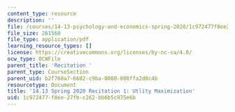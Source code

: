 ```yaml
---
content_type: resource
description: ''
file: /courses/14-13-psychology-and-economics-spring-2020/1c972477f8ee27fbc262bb6b5c975e6b_MIT14_13s20_rec1.pdf
file_size: 261560
file_type: application/pdf
learning_resource_types: []
license: https://creativecommons.org/licenses/by-nc-sa/4.0/
ocw_type: OCWFile
parent_title: 'Recitation '
parent_type: CourseSection
parent_uid: b2f760a7-6602-c9ba-0080-008ffa2d8c4b
resourcetype: Document
title: '14.13 Spring 2020 Recitation 1: Utlity Maximization'
uid: 1c972477-f8ee-27fb-c262-bb6b5c975e6b
---
```

